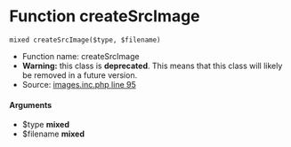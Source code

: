 Function createSrcImage
===========================





    mixed createSrcImage($type, $filename)

* Function name: createSrcImage
* **Warning:** this class is **deprecated**. This means that this class will likely be removed in a future version.
* Source: [images.inc.php line 95](https://github.com/PrestaShop/PrestaShop/blob/1.6.1.1/images.inc.php#L95)

#### Arguments
* $type **mixed**
* $filename **mixed**

